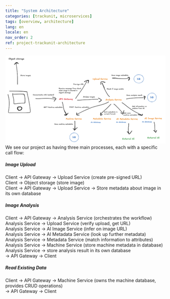 ```yaml
---
title: "System Architecture"
categories: [trackunit, microservices]
tags: [overview, architecture]
lang: en
locale: en
nav_order: 2
ref: project-trackunit-architecture
---
```

![Architecture diagram](../../../assets/images/architecture.png)
We see our project as having three main processes, each with a specific call flow:

##### Image Upload
Client → API Gateway → Upload Service (create pre-signed URL)  
Client → Object storage (store image)  
Client → API Gateway → Upload Service → Store metadata about image in its own database

##### Image Analysis
Client → API Gateway → Analysis Service (orchestrates the workflow)  
Analysis Service → Upload Service (verify upload, get URL)  
Analysis Service → AI Image Service (infer on image URL)  
Analysis Service → AI Metadata Service (look up further metadata)  
Analysis Service → Metadata Service (match information to attributes)  
Analysis Service → Machine Service (store machine metadata in database)  
Analysis Service → store analysis result in its own database  
→ API Gateway → Client

##### Read Existing Data
Client → API Gateway → Machine Service (owns the machine database, provides CRUD operations)  
→ API Gateway → Client